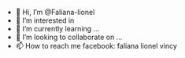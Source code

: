 - 👋 Hi, I’m @Faliana-lionel
- 👀 I’m interested in 
- 🌱 I’m currently learning ...
- 💞️ I’m looking to collaborate on ...
- 📫 How to reach me facebook: faliana lionel vincy


<!---
Faliana-lionel/Faliana-lionel is a ✨ special ✨ repository because its `README.md` (this file) appears on your GitHub profile.
You can click the Preview link to take a look at your changes.
--->
